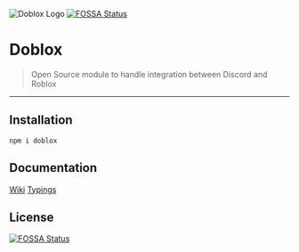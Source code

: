 ![Doblox Logo](https://github.com/ha6000/doblox/raw/master/.github/img/Doblox.png "Doblox")
[![FOSSA Status](https://app.fossa.io/api/projects/git%2Bgithub.com%2Fha6000%2Fdoblox.svg?type=shield)](https://app.fossa.io/projects/git%2Bgithub.com%2Fha6000%2Fdoblox?ref=badge_shield)
# Doblox
> Open Source module to handle integration between Discord and Roblox
***

## Installation

```
npm i doblox
```

## Documentation
[Wiki](https://github.com/ha6000/doblox/wiki) [Typings](https://github.com/ha6000/doblox/blob/master/src/index.d.ts)


## License
[![FOSSA Status](https://app.fossa.io/api/projects/git%2Bgithub.com%2Fha6000%2Fdoblox.svg?type=large)](https://app.fossa.io/projects/git%2Bgithub.com%2Fha6000%2Fdoblox?ref=badge_large)